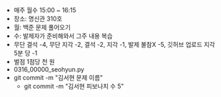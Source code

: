 - 매주 월수 15:00 ~ 16:15
- 장소: 명신관 310호
- 월: 백준 문제 풀어오기
- 수: 발제자가 준비해와서 그주 내용 복습
- 무단 결석 -4, 무단 지각 -2, 결석 -2, 지각 -1, 발제 불참X -5, 깃허브 업로드 지각 5분 당 -1
- 벌점 1점당 천 원
- 0316_00000_seohyun.py
- git commit -m "김서현 문제 이름"
  - git commit -m "김서현 피보나치 수 5"

